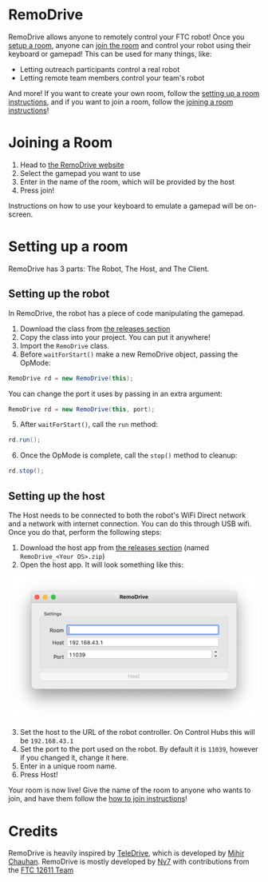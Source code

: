 # RemoDrive
RemoDrive allows anyone to remotely control your FTC robot! Once you [setup a room](#setting-up-a-room), anyone can [join the room](#joining-a-room) and control your robot using their keyboard or gamepad! This can be used for many things, like:
- Letting outreach participants control a real robot
- Letting remote team members control your team's robot

And more! If you want to create your own room, follow the [setting up a room instructions](#setting-up-a-room), and if you want to join a room, follow the [joining a room instructions](#joining-a-room)! 

# Joining a Room
1. Head to [the RemoDrive website](https://ftc12611.tk)
2. Select the gamepad you want to use
3. Enter in the name of the room, which will be provided by the host
4. Press join!

Instructions on how to use your keyboard to emulate a gamepad will be on-screen.

# Setting up a room
RemoDrive has 3 parts: The Robot, The Host, and The Client.

## Setting up the robot
In RemoDrive, the robot has a piece of code manipulating the gamepad. 
1. Download the class from [the releases section](https://github.com/TechNova-12611/RemoDrive/releases/)
2. Copy the class into your project. You can put it anywhere!
3. Import the `RemoDrive` class.
4. Before `waitForStart()` make a new RemoDrive object, passing the OpMode:
```java
RemoDrive rd = new RemoDrive(this);
```

You can change the port it uses by passing in an extra argument:
```java
RemoDrive rd = new RemoDrive(this, port);
```

5. After `waitForStart()`, call the `run` method:
```java
rd.run();
```
6. Once the OpMode is complete, call the `stop()` method to cleanup:
```java
rd.stop();
```

## Setting up the host
The Host needs to be connected to both the robot's WiFi Direct network and a network with internet connection. You can do this through USB wifi. Once you do that, perform the following steps:

1. Download the host app from [the releases section](https://github.com/TechNova-12611/RemoDrive/releases/) (named `RemoDrive_<Your OS>.zip`)
2. Open the host app. It will look something like this:

![Screenshot of Host App](/screenshots/host.png?raw=true)

3. Set the host to the URL of the robot controller. On Control Hubs this will be `192.168.43.1`
4. Set the port to the port used on the robot. By default it is `11039`, however if you changed it, change it here.
5. Enter in a unique room name.
6. Press Host!

Your room is now live! Give the name of the room to anyone who wants to join, and have them follow the [how to join instructions](#joining-a-room)!

# Credits
RemoDrive is heavily inspired by [TeleDrive](https://github.com/innov8rz-ftc-team-11039/TeleDrive-2.0), which is developed by [Mihir Chauhan](https://github.com/mihir-chauhan).
RemoDrive is mostly developed by [Nv7](https://github.com/Nv7-GitHub) with contributions from the [FTC 12611 Team](https://github.com/TechNova-12611)